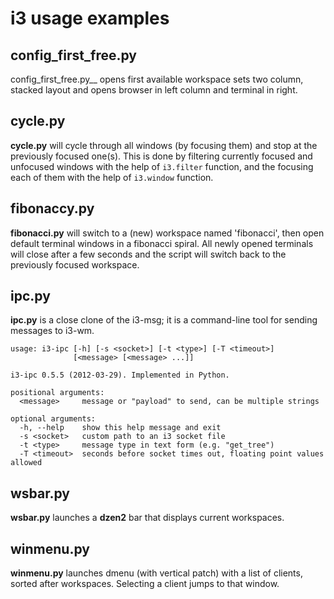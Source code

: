 i3 usage examples
=================

config_first_free.py
--------------------

config_first_free.py__ opens first available workspace sets two column, stacked
layout and opens browser in left column and terminal in right.


cycle.py
--------

__cycle.py__ will cycle through all windows (by focusing them) and stop at the
previously focused one(s). This is done by filtering currently focused and
unfocused windows with the help of `i3.filter` function, and the focusing each
of them with the help of `i3.window` function.


fibonaccy.py
------------

__fibonacci.py__ will switch to a (new) workspace named 'fibonacci', then open
default terminal windows in a fibonacci spiral. All newly opened terminals will
close after a few seconds and the script will switch back to the previously
focused workspace.


ipc.py
------

__ipc.py__ is a close clone of the i3-msg; it is a command-line tool for sending
messages to i3-wm.

    usage: i3-ipc [-h] [-s <socket>] [-t <type>] [-T <timeout>]
                  [<message> [<message> ...]]
    
    i3-ipc 0.5.5 (2012-03-29). Implemented in Python.
    
    positional arguments:
      <message>     message or "payload" to send, can be multiple strings
    
    optional arguments:
      -h, --help    show this help message and exit
      -s <socket>   custom path to an i3 socket file
      -t <type>     message type in text form (e.g. "get_tree")
      -T <timeout>  seconds before socket times out, floating point values allowed

wsbar.py
--------

__wsbar.py__ launches a __dzen2__ bar that displays current workspaces.


winmenu.py
----------

__winmenu.py__ launches dmenu (with vertical patch) with a list of clients,
sorted after workspaces. Selecting a client jumps to that window. 

